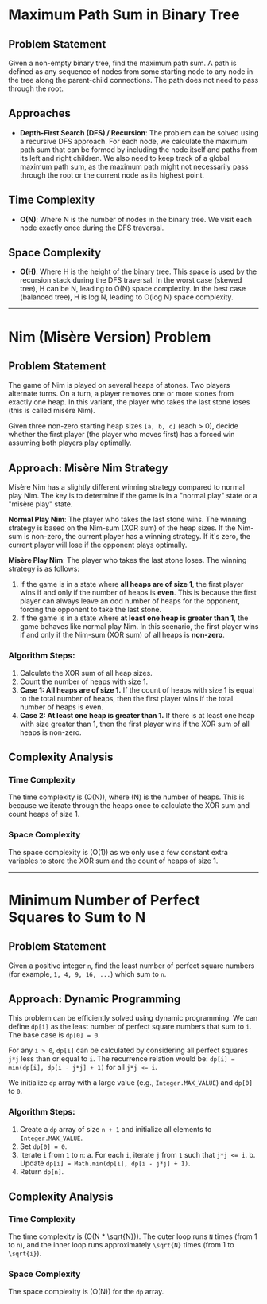 # Maximum Path Sum in Binary Tree

## Problem Statement
Given a non-empty binary tree, find the maximum path sum. A path is defined as any sequence of nodes from some starting node to any node in the tree along the parent-child connections. The path does not need to pass through the root.

## Approaches

- **Depth-First Search (DFS) / Recursion**: The problem can be solved using a recursive DFS approach. For each node, we calculate the maximum path sum that can be formed by including the node itself and paths from its left and right children. We also need to keep track of a global maximum path sum, as the maximum path might not necessarily pass through the root or the current node as its highest point.

## Time Complexity

- **O(N)**: Where N is the number of nodes in the binary tree. We visit each node exactly once during the DFS traversal.

## Space Complexity

- **O(H)**: Where H is the height of the binary tree. This space is used by the recursion stack during the DFS traversal. In the worst case (skewed tree), H can be N, leading to O(N) space complexity. In the best case (balanced tree), H is log N, leading to O(log N) space complexity.

---

# Nim (Misère Version) Problem

## Problem Statement
The game of Nim is played on several heaps of stones. Two players alternate turns. On a turn, a player removes one or more stones from exactly one heap. In this variant, the player who takes the last stone loses (this is called misère Nim).

Given three non-zero starting heap sizes `[a, b, c]` (each > 0), decide whether the first player (the player who moves first) has a forced win assuming both players play optimally.

## Approach: Misère Nim Strategy

Misère Nim has a slightly different winning strategy compared to normal play Nim. The key is to determine if the game is in a "normal play" state or a "misère play" state.

**Normal Play Nim**: The player who takes the last stone wins. The winning strategy is based on the Nim-sum (XOR sum) of the heap sizes. If the Nim-sum is non-zero, the current player has a winning strategy. If it's zero, the current player will lose if the opponent plays optimally.

**Misère Play Nim**: The player who takes the last stone loses. The winning strategy is as follows:
1.  If the game is in a state where **all heaps are of size 1**, the first player wins if and only if the number of heaps is **even**. This is because the first player can always leave an odd number of heaps for the opponent, forcing the opponent to take the last stone.
2.  If the game is in a state where **at least one heap is greater than 1**, the game behaves like normal play Nim. In this scenario, the first player wins if and only if the Nim-sum (XOR sum) of all heaps is **non-zero**.

### Algorithm Steps:
1.  Calculate the XOR sum of all heap sizes.
2.  Count the number of heaps with size 1.
3.  **Case 1: All heaps are of size 1.**
    If the count of heaps with size 1 is equal to the total number of heaps, then the first player wins if the total number of heaps is even.
4.  **Case 2: At least one heap is greater than 1.**
    If there is at least one heap with size greater than 1, then the first player wins if the XOR sum of all heaps is non-zero.

## Complexity Analysis

### Time Complexity

The time complexity is \(O(N)\), where \(N\) is the number of heaps. This is because we iterate through the heaps once to calculate the XOR sum and count heaps of size 1.

### Space Complexity

The space complexity is \(O(1)\) as we only use a few constant extra variables to store the XOR sum and the count of heaps of size 1.

---

# Minimum Number of Perfect Squares to Sum to N

## Problem Statement
Given a positive integer `n`, find the least number of perfect square numbers (for example, `1, 4, 9, 16, ...`) which sum to `n`.

## Approach: Dynamic Programming

This problem can be efficiently solved using dynamic programming. We can define `dp[i]` as the least number of perfect square numbers that sum to `i`. The base case is `dp[0] = 0`.

For any `i > 0`, `dp[i]` can be calculated by considering all perfect squares `j*j` less than or equal to `i`. The recurrence relation would be:
`dp[i] = min(dp[i], dp[i - j*j] + 1)` for all `j*j <= i`.

We initialize `dp` array with a large value (e.g., `Integer.MAX_VALUE`) and `dp[0]` to `0`.

### Algorithm Steps:
1.  Create a `dp` array of size `n + 1` and initialize all elements to `Integer.MAX_VALUE`.
2.  Set `dp[0] = 0`.
3.  Iterate `i` from `1` to `n`:
    a.  For each `i`, iterate `j` from `1` such that `j*j <= i`.
    b.  Update `dp[i] = Math.min(dp[i], dp[i - j*j] + 1)`.
4.  Return `dp[n]`.

## Complexity Analysis

### Time Complexity

The time complexity is \(O(N * \sqrt{N})\). The outer loop runs `N` times (from 1 to `n`), and the inner loop runs approximately `\sqrt{N}` times (from 1 to `\sqrt{i}`).

### Space Complexity

The space complexity is \(O(N)\) for the `dp` array.